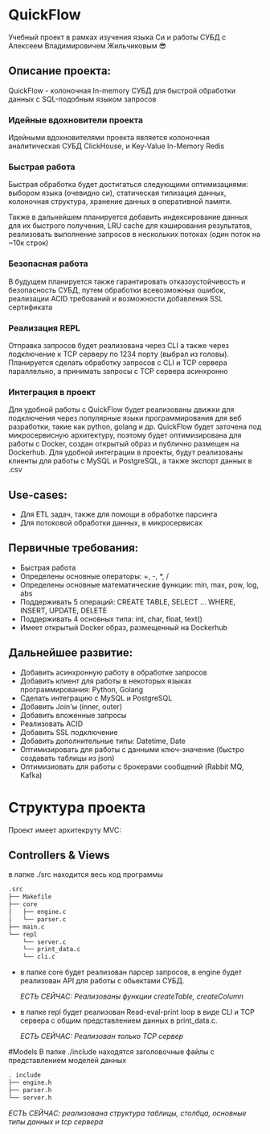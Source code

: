 # QuickFlow
Учебный проект в рамках изучения языка Си и работы СУБД с Алексеем Владимировичем Жильчиковым 😎

## Описание проекта:
QuickFlow - колоночная In-memory СУБД для быстрой обработки данных с SQL-подобным языком запросов

### Идейные вдохновители проекта
Идейными вдохновителями проекта является колоночная аналитическая СУБД ClickHouse, и Key-Value In-Memory Redis

### Быстрая работа
Быстрая обработка будет достигаться следующими оптимизациями: выбором языка (очевидно си), статическая типизация данных, колоночная структура, хранение данных в оперативной памяти. 

Также в дальнейшем планируется добавить индексирование данных для их быстрого получения, LRU cache для кэширования результатов, реализовать выполнение запросов в нескольких потоках (один поток на ~10к строк)

### Безопасная работа
В будущем планируется также гарантировать отказоустойчивость и безопасность СУБД, путем обработки всевозможных ошибок, реализации ACID требований и возможности добавления SSL сертификата 

### Реализация REPL
Отправка запросов будет реализована через CLI а также через подключение к TCP серверу по 1234 порту (выбрал из головы). Планируется сделать обработку запросов с CLI и TCP сервера параллельно, а принимать запросы с TCP сервера асинхронно 

### Интеграция в проект
Для удобной работы с QuickFlow будет реализованы движки для подключения через популярные языки программирования для веб разработки, такие как python, golang и др. QuickFlow будет заточена под микросервисную архитектуру, поэтому будет оптимизирована для работы с Docker, создан открытый образ и публично размещен на Dockerhub. Для удобной интеграции в проекты, будут реализованы клиенты для работы с MySQL и PostgreSQL, а также экспорт данных в .csv 

## Use-cases:
- Для ETL задач, также для помощи в обработке парсинга
- Для потоковой обработки данных, в микросервисах

## Первичные требования: 
- Быстрая работа
- Определены основные операторы: +, -, *, /
- Определены основные математические функции: min, max, pow, log, abs
- Поддерживать 5 операций: CREATE TABLE, SELECT ... WHERE, INSERT, UPDATE, DELETE
- Поддерживать 4 основных типа: int, char, float, text()
- Имеет открытый Docker образ, размещенный на Dockerhub 

## Дальнейшее развитие:
- Добавить асинхронную работу в обработке запросов
- Добавить клиент для работы в некоторых языках программирования: Python, Golang
- Сделать интеграцию с MySQL и PostgreSQL
- Добавить Join'ы (inner, outer)
- Добавить вложенные запросы
- Реализовать ACID
- Добавить SSL подключение
- Добавить дополнительные типы: Datetime, Date
- Оптимизировать для работы с данными ключ-значение (быстро создавать таблицы из json)
- Оптимизиовать для работы с брокерами сообщений (Rabbit MQ, Kafka)

# Структура проекта

Проект имеет архитекруту MVC:
## Controllers & Views
в папке ./src находится весь код программы
```bash
.src
├── Makefile
├── core
│   ├── engine.c
│   └── parser.c
├── main.c
└── repl
    └── server.c
    └── print_data.c
    └── cli.c
```
- в папке core будет реализован парсер запросов, в engine будет реализован API для работы с обьектами СУБД.

  *ЕСТЬ СЕЙЧАС: Реализованы функции createTable, createColumn*
- в папке repl будет реализован Read-eval-print loop в виде CLI и TCP сервера с общим представлением данных в print_data.c.

  *ЕСТЬ СЕЙЧАС: Реализован только TCP сервер*

#Models
В папке ./include находятся заголовочные файлы с представлением моделей данных
```bash
. include
├── engine.h
├── parser.h
└── server.h
```
*ЕСТЬ СЕЙЧАС: реализована структура таблицы, столбца, основные типы данных и tcp сервера*

